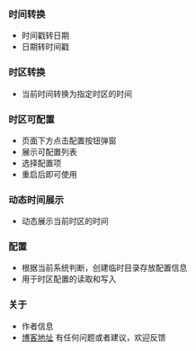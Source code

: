### 时间转换
* 时间戳转日期
* 日期转时间戳

### 时区转换
* 当前时间转换为指定时区的时间

### 时区可配置
* 页面下方点击配置按钮弹窗
* 展示可配置列表
* 选择配置项
* 重启后即可使用

### 动态时间展示
* 动态展示当前时区的时间

### 配置
* 根据当前系统判断，创建临时目录存放配置信息
* 用于时区配置的读取和写入

### 关于
* 作者信息
* [博客地址](https://www.yuque.com/aiunng/elrg1e/ws3isn) 有任何问题或者建议，欢迎反馈